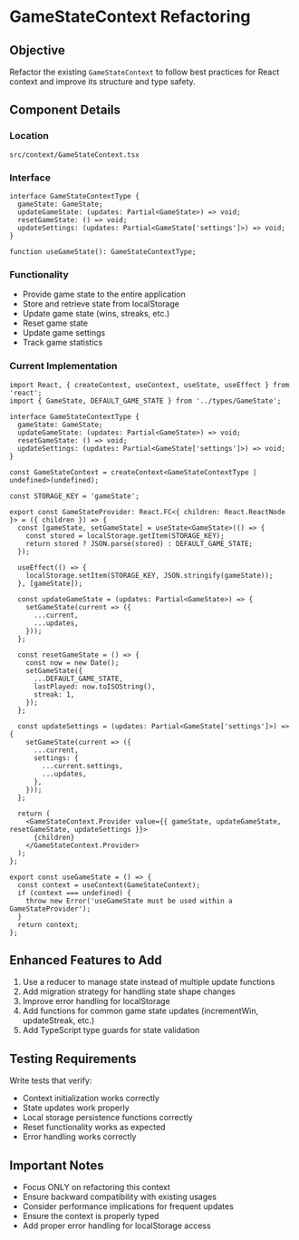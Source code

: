 # GameStateContext Refactoring

## Objective
Refactor the existing `GameStateContext` to follow best practices for React context and improve its structure and type safety.

## Component Details

### Location
`src/context/GameStateContext.tsx`

### Interface
```tsx
interface GameStateContextType {
  gameState: GameState;
  updateGameState: (updates: Partial<GameState>) => void;
  resetGameState: () => void;
  updateSettings: (updates: Partial<GameState['settings']>) => void;
}

function useGameState(): GameStateContextType;
```

### Functionality
- Provide game state to the entire application
- Store and retrieve state from localStorage
- Update game state (wins, streaks, etc.)
- Reset game state
- Update game settings
- Track game statistics

### Current Implementation
```tsx
import React, { createContext, useContext, useState, useEffect } from 'react';
import { GameState, DEFAULT_GAME_STATE } from '../types/GameState';

interface GameStateContextType {
  gameState: GameState;
  updateGameState: (updates: Partial<GameState>) => void;
  resetGameState: () => void;
  updateSettings: (updates: Partial<GameState['settings']>) => void;
}

const GameStateContext = createContext<GameStateContextType | undefined>(undefined);

const STORAGE_KEY = 'gameState';

export const GameStateProvider: React.FC<{ children: React.ReactNode }> = ({ children }) => {
  const [gameState, setGameState] = useState<GameState>(() => {
    const stored = localStorage.getItem(STORAGE_KEY);
    return stored ? JSON.parse(stored) : DEFAULT_GAME_STATE;
  });

  useEffect(() => {
    localStorage.setItem(STORAGE_KEY, JSON.stringify(gameState));
  }, [gameState]);

  const updateGameState = (updates: Partial<GameState>) => {
    setGameState(current => ({
      ...current,
      ...updates,
    }));
  };

  const resetGameState = () => {
    const now = new Date();
    setGameState({
      ...DEFAULT_GAME_STATE,
      lastPlayed: now.toISOString(),
      streak: 1,
    });
  };

  const updateSettings = (updates: Partial<GameState['settings']>) => {
    setGameState(current => ({
      ...current,
      settings: {
        ...current.settings,
        ...updates,
      },
    }));
  };

  return (
    <GameStateContext.Provider value={{ gameState, updateGameState, resetGameState, updateSettings }}>
      {children}
    </GameStateContext.Provider>
  );
};

export const useGameState = () => {
  const context = useContext(GameStateContext);
  if (context === undefined) {
    throw new Error('useGameState must be used within a GameStateProvider');
  }
  return context;
};
```

## Enhanced Features to Add
1. Use a reducer to manage state instead of multiple update functions
2. Add migration strategy for handling state shape changes
3. Improve error handling for localStorage
4. Add functions for common game state updates (incrementWin, updateStreak, etc.)
5. Add TypeScript type guards for state validation

## Testing Requirements
Write tests that verify:
- Context initialization works correctly
- State updates work properly
- Local storage persistence functions correctly
- Reset functionality works as expected
- Error handling works correctly

## Important Notes
- Focus ONLY on refactoring this context
- Ensure backward compatibility with existing usages
- Consider performance implications for frequent updates
- Ensure the context is properly typed
- Add proper error handling for localStorage access
